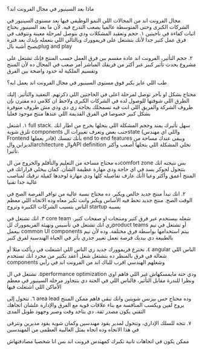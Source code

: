 ماذا بعد السينيور في مجال الفرونت اند؟

مجال الفرونت اند من المجالات اللي النمو الوظيفي فيها بعد مستوى السينيور في الشركات الكبرى وحتى المتوسطة عالميا يصعب التدرج فيه. لأن ما بعد السينيور يحتاج اثبات كفاءة في ناحيتين
١. حجم وتعقيد المشكلات ودي بتوصل لمرحلة معينة وتتوقف في فرق عمل كتير جدا لأنك بتشتغل على فريموورك وبالتالي اللي بتعمله بإيدك بعد فترة يصبح أشبه بالplug and play

٢. حجم التأثير، الفرونت اند عادة مقسم بين فرق العمل حسب المنتج فإنك تشتغل على مشروع يحدث تأثير كبير عبر أكثر من فريقك المباشر أمر صعب في المجال ده لأن المنتج وتقسيم الملكية له حدود واضحة بين الفرق

طب اللي عايز يكبر فوق مستوى السينيور في مجال الفرونت اند يعمل ايه؟

محتاج بشكل او بآخر توصل لمرحلة اعلى في الحاجتين اللي ذكرتهم. التعقيد والتأثير. إليك الطرق اللي شوفتها للوصول لده في الشركات الكبرى ولاحظ ان كلامي ده مقترن بإن ظروف الشركة والفريق اللي انت فيه تسمحلك بحاجة زي دي ودي مش ظروف متوفرة بشكل كبير خصوصا في الفرق القديمة اللي عندها منتج موجود فعليا

١. اشتغل full stack. سهل تأثيرك يمتد وحجم المشكلة اللي بتحلها يخرج من اطار انك تلزق شوية components جنب بعض وتعرف تغييرات الstate (واللي اي مهندس Frontend قادر يعملها) بأنك تمسك end to end features ويبقى عندك مساحة من الديزاين والarchitecture والAPI definition تخلي المشكلة اللي بتحلها أصعب وأكثر تأثيرا.

ده محتاج مساحة من التعليم والتأقلم والخروج من الcomfort zone بس نتيجته انك بتتحول لجوكر يسد في اي حاجة ودي مهارة عظيمة الشأن. كمان بيخلي قراراتك في المنتج أعمق وأكثر وعيا اأنك عارف تفاصيله كلها ودي مهارة لوحدها كفيلة ترقيك لمناصب عالية جدا تقنيا

٢. انك تبدأ منتج جديد خالص ويكبر. ده محتاج نسبة عالية من توافر الفرصة الصح في الوقت الصح. منتج جديد تحط فيه الأساس ويكبر وانت تكبر معاه وده الاتجاه اللي معظم الناس بتسيب الشركات الكبيرة وتروح startup بسببه

٣. انك تشتغل في core team شغله بيستخدم عبر فرق كتير ومنتجات او صفحات كتير. زي انك تشتغل في تأسيس وتهيئة الفريموورك للproduct teams أو تشتغل في تيم بيعمل common UI components بيتم استخدامها بواسطة فرق مختلفة. وده لأن تيم بالطبيعة دي بيديك فرصة تعمل تغيير جذري يأثر في الحياة الهندسية لفرق كتير

٤. تخترع فريموورك جديد زي الناس اللي اشتغلت في ريأكت مثلا أو angular الناس اللي شغالة في فرق بالمنظر ده بتشتغل شغل أعقد بكتير من مجرد انك تستخدم components وشغلهم الهندسي اقرب للباك اند من الفرونت اند في رأيي

٥. تشتغل في الperformance optimization ودي حتة مايمسكهاش غير اللي فاهم اوي ونظرا للندرة مقابل التأثير، فالناس اللي في الحتة دي بتتجاوز مرحلة السينيور في معظم الأماكن اللي اشتغلت فيها

٦. تتحول إلى area lead وده محتاج حس بيزنس شويتين وانك تبقى فاهم ممكن المنتج يروح لفين ويكسب المنافسة مع بناء علاقات قوية مع الفرق والإدارة علشان اتجاهك التقني يكون مصدر ثقة. دي بتاخد وقت وصبر وجهود طويل المدى

٧. تتجه للسلك الإداري، وتتحول لمدير يقود مهندسين وكمان شوية يقود مديرين وتترقى في هذا الاتجاه وده اتجاه يمثل الغالبية العظمى من المهندسين

ممكن يكون في اتجاهات تانية تكبرك كمهندس فرونت اند بس انا شخصيا مصادفتهاش
